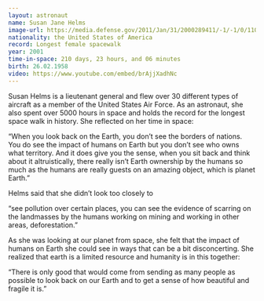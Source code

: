 ```yaml
---
layout: astronaut
name: Susan Jane Helms
image-url: https://media.defense.gov/2011/Jan/31/2000289411/-1/-1/0/110131-F-JZ022-861.JPG
nationality: the United States of America
record: Longest female spacewalk
year: 2001
time-in-space: 210 days, 23 hours, and 06 minutes
birth: 26.02.1958
video: https://www.youtube.com/embed/brAjjXadhNc
---
```


Susan Helms is a lieutenant general and flew over 30 different types of aircraft as a member of the United States Air Force. As an astronaut, she also spent over 5000 hours in space and holds the record for the longest space walk in history. She reflected on her time in space:


<div class="quotes">
“When you look back on the Earth, you don’t see the borders of nations. You do see the impact of humans on Earth but you don’t see who owns what territory. And it does give you the sense, when you sit back and think about it altruistically, there really isn’t Earth ownership by the humans so much as the humans are really guests on an amazing object, which is planet Earth.” 
</div>

Helms said that she didn’t look too closely to

<div class="quotes">
“see pollution over certain places, you can see the evidence of scarring on the landmasses by the humans working on mining and working in other areas, deforestation.”
</div>

As she was looking at our planet from space, she felt that the impact of humans on Earth she could see in ways that can be a bit disconcerting. She realized that earth is a limited resource and humanity is in this together:

<div class="quotes">
“There is only good that would come from sending as many people as possible to look back on our Earth and to get a sense of how beautiful and fragile it is.”
</div>
